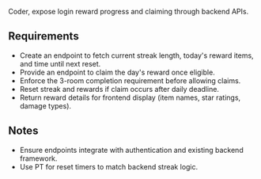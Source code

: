 Coder, expose login reward progress and claiming through backend APIs.

## Requirements
- Create an endpoint to fetch current streak length, today's reward items, and time until next reset.
- Provide an endpoint to claim the day's reward once eligible.
- Enforce the 3-room completion requirement before allowing claims.
- Reset streak and rewards if claim occurs after daily deadline.
- Return reward details for frontend display (item names, star ratings, damage types).

## Notes
- Ensure endpoints integrate with authentication and existing backend framework.
- Use PT for reset timers to match backend streak logic.
